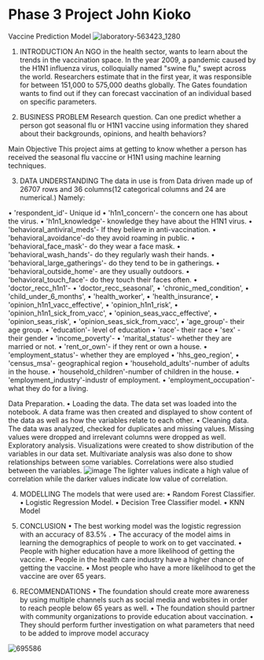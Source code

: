 # Phase 3 Project John Kioko
 Vaccine Prediction Model
![laboratory-563423_1280](https://github.com/johN-Kioko/Phase-3-Project-John-Kioko/assets/141914238/026d4390-5abe-4926-a6c9-4054083113d5)

1.	INTRODUCTION
An NGO in the health sector, wants to learn about the trends in the vaccination space. In the year 2009, a pandemic caused by the H1N1 influenza virus, colloquially named "swine flu," swept across the world. Researchers estimate that in the first year, it was responsible for between 151,000 to 575,000 deaths globally. The Gates foundation wants to find out if they can forecast vaccination of an individual based on specific parameters.


2.	BUSINESS PROBLEM
Research question.
Can one predict whether a person got seasonal flu or H1N1 vaccine using information they shared about their backgrounds, opinions, and health behaviors?

Main Objective
This project aims at getting to know whether a person has received the seasonal flu vaccine or H1N1 using machine learning techniques.


3.	DATA UNDERSTANDING
The data in use is from Data driven made up of 26707 rows and 36 columns(12 categorical columns and 24 are numerical.) Namely:

•	'respondent_id'- Unique id
•	'h1n1_concern'- the concern one has about the virus.
•	'h1n1_knowledge'- knowledge they have about the H1N1 virus.
•	'behavioral_antiviral_meds'- If they believe in anti-vaccination.
•	'behavioral_avoidance'-do they avoid roaming in public.
•	'behavioral_face_mask'- do they wear a face mask.
•	'behavioral_wash_hands'- do they regularly wash their hands.
•	'behavioral_large_gatherings'- do they tend to be in gatherings.
•	'behavioral_outside_home'- are they usually outdoors.
•	'behavioral_touch_face'- do they touch their faces often.
•	'doctor_recc_h1n1'-
•	'doctor_recc_seasonal',
•	'chronic_med_condition',
•	'child_under_6_months',
•	'health_worker',
•	'health_insurance',
•	'opinion_h1n1_vacc_effective',
•	'opinion_h1n1_risk',
•	'opinion_h1n1_sick_from_vacc',
•	'opinion_seas_vacc_effective',
•	'opinion_seas_risk',
•	'opinion_seas_sick_from_vacc',
•	'age_group'- their age group.
•	'education'- level of education
•	'race'- their race
•	'sex' - their gender
•	'income_poverty'-
•	'marital_status'- whether they are married or not.
•	'rent_or_own'- if they rent or own a house.
•	'employment_status'- whether they are employed
•	'hhs_geo_region',
•	'census_msa'- geographical region
•	'household_adults'-number of adults in the house.
•	'household_children'-number of children in the house.
•	'employment_industry'-industr of employment.
•	'employment_occupation'- what they do for a living.

Data Preparation.
•	Loading the data. The data set was loaded into the notebook. A data frame was then created and displayed to show content of the data as well as how the variables relate to each other.
•	Cleaning data. The data was analyzed, checked for duplicates and missing values. Missing values were dropped and irrelevant columns were dropped as well.
Exploratory analysis.
Visualizations were created to show distribution of the variables in our data set. Multivariate analysis was also done to show relationships between some variables. Correlations were also studied between the variables.
![image](https://github.com/johN-Kioko/Phase-3-Project-John-Kioko/assets/141914238/26b15e36-1682-4c4f-bd26-48c8d7b6172e)
The lighter values indicate a high value of correlation while the darker values indicate low value of correlation.

4.	MODELLING
The models that were used are:
•	Random Forest Classifier.
•	Logistic Regression Model.
•	Decision Tree Classifier model.
•	KNN Model

5.	CONCLUSION
•	The best working model was the logistic regression with an accuracy of 83.5% .
•	The accuracy of the model aims in learning the demographics of people to work on to get vaccinated.
•	People with higher education have a more likelihood of getting the vaccine.
•	People in the health care industry have a higher chance of getting the vaccine.
•	Most people who have a more likelihood to get the vaccine are over 65 years.

6.	RECOMMENDATIONS
•	The foundation should create more awareness by using multiple channels such as social media and websites in order to reach people below 65 years as well.
•	The foundation should partner with community organizations to provide education about vaccination.
•	They should perform further investigation on what parameters that need to be added to improve model accuracy

![695586](https://github.com/johN-Kioko/Phase-3-Project-John-Kioko/assets/141914238/1182e457-c5f3-41a8-9015-6f693cb0740a)

